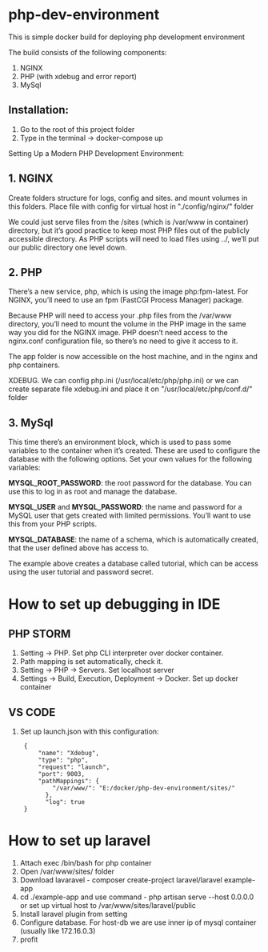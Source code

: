 # php-dev-environment

This is simple docker build for deploying php development environment

The build consists of the following components:
1. NGINX
2. PHP (with xdebug and error report)
3. MySql

## **Installation:**
1. Go to the root of this project folder
2. Type in the terminal -> docker-compose up

Setting Up a Modern PHP Development Environment:

## **1. NGINX**
Create folders structure for logs, config and sites. and mount volumes in this folders.
Place file with config for virtual host in "./config/nginx/" folder

We could just serve files from the /sites (which is /var/www in container) directory, but it’s good practice to keep most PHP files out of the publicly accessible directory. As PHP scripts will need to load files using ../, we’ll put our public directory one level down.

## **2. PHP**
There’s a new service, php, which is using the image php:fpm-latest. For NGINX, you’ll need to use an fpm (FastCGI Process Manager) package.

Because PHP will need to access your .php files from the /var/www directory, you’ll need to mount the volume in the PHP image in the same way you did for the NGINX image. PHP doesn’t need access to the nginx.conf configuration file, so there’s no need to give it access to it.

The app folder is now accessible on the host machine, and in the nginx and php containers.

XDEBUG. We can config php.ini (/usr/local/etc/php/php.ini) or we can create separate file xdebug.ini and place it on "/usr/local/etc/php/conf.d/" folder

## **3. MySql**
This time there’s an environment block, which is used to pass some variables to the container when it’s created. These are used to configure the database with the following options. Set your own values for the following variables:

**MYSQL_ROOT_PASSWORD**: the root password for the database. You can use this to log in as root and manage the database.

**MYSQL_USER** and **MYSQL_PASSWORD**: the name and password for a MySQL user that gets created with limited permissions. You’ll want to use this from your PHP scripts.

**MYSQL_DATABASE**: the name of a schema, which is automatically created, that the user defined above has access to.

The example above creates a database called tutorial, which can be access using the user tutorial and password secret.


# How to set up debugging in IDE

## PHP STORM
1. Setting -> PHP. Set php CLI interpreter over docker container.
2. Path mapping is set automatically, check it.
3. Setting -> PHP -> Servers. Set localhost server
4. Settings -> Build, Execution, Deployment -> Docker. Set up docker container

## VS CODE
1. Set up launch.json with this configuration:

        {
            "name": "Xdebug",
            "type": "php",
            "request": "launch",
            "port": 9003,
            "pathMappings": {
                "/var/www/": "E:/docker/php-dev-environment/sites/"
              },
              "log": true
        }

# How to set up laravel
1. Attach exec /bin/bash for php container
2. Open /var/www/sites/ folder
3. Download lavaravel - composer create-project laravel/laravel example-app
4. cd ./example-app and use command - php artisan serve --host 0.0.0.0 
  or set up virtual host to /var/www/sites/laravel/public
5. Install laravel plugin from setting
6. Configure database. For host-db we are use inner ip of mysql container (usually like 172.16.0.3)
7. profit
